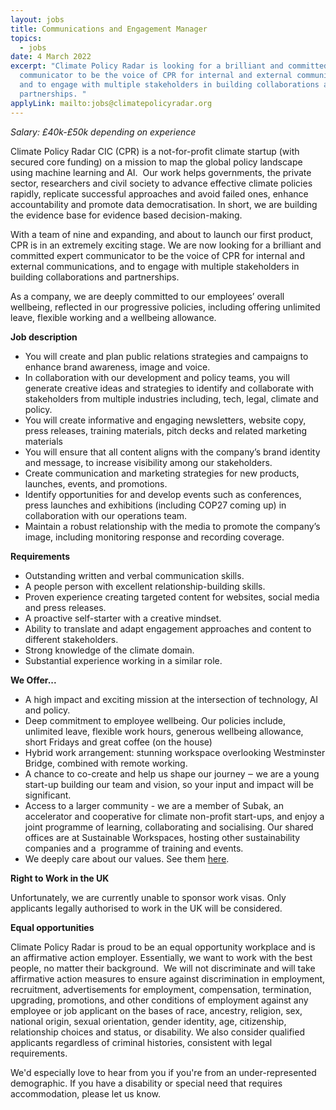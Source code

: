 ```yaml
---
layout: jobs
title: Communications and Engagement Manager
topics:
  - jobs
date: 4 March 2022
excerpt: "Climate Policy Radar is looking for a brilliant and committed expert
  communicator to be the voice of CPR for internal and external communications,
  and to engage with multiple stakeholders in building collaborations and
  partnerships. "
applyLink: mailto:jobs@climatepolicyradar.org
---
```

<!--StartFragment-->

*Salary: £40k-£50k depending on experience*

Climate Policy Radar CIC (CPR) is a not-for-profit climate startup (with secured core funding) on a mission to map the global policy landscape using machine learning and AI.  Our work helps governments, the private sector, researchers and civil society to advance effective climate policies rapidly, replicate successful approaches and avoid failed ones, enhance accountability and promote data democratisation. In short, we are building the evidence base for evidence based decision-making. 

With a team of nine and expanding, and about to launch our first product, CPR is in an extremely exciting stage. We are now looking for a brilliant and committed expert communicator to be the voice of CPR for internal and external communications, and to engage with multiple stakeholders in building collaborations and partnerships. 

As a company, we are deeply committed to our employees’ overall wellbeing, reflected in our progressive policies, including offering unlimited leave, flexible working and a wellbeing allowance. 

**Job description**

* You will create and plan public relations strategies and campaigns to enhance brand awareness, image and voice.
* In collaboration with our development and policy teams, you will generate creative ideas and strategies to identify and collaborate with stakeholders from multiple industries including, tech, legal, climate and policy. 
* You will create informative and engaging newsletters, website copy, press releases, training materials, pitch decks and related marketing materials
* You will ensure that all content aligns with the company’s brand identity and message, to increase visibility among our stakeholders.
* Create communication and marketing strategies for new products, launches, events, and promotions.
* Identify opportunities for and develop events such as conferences, press launches and exhibitions (including COP27 coming up) in collaboration with our operations team.
* Maintain a robust relationship with the media to promote the company’s image, including monitoring response and recording coverage.

**Requirements**

* Outstanding written and verbal communication skills.
* A people person with excellent relationship-building skills.
* Proven experience creating targeted content for websites, social media and press releases.
* A proactive self-starter with a creative mindset.
* Ability to translate and adapt engagement approaches and content to different stakeholders.
* Strong knowledge of the climate domain.
* Substantial experience working in a similar role.

**We Offer...**

* A high impact and exciting mission at the intersection of technology, AI and policy. 
* Deep commitment to employee wellbeing. Our policies include, unlimited leave, flexible work hours, generous wellbeing allowance, short Fridays and great coffee (on the house)
* Hybrid work arrangement: stunning workspace overlooking Westminster Bridge, combined with remote working.
* A chance to co-create and help us shape our journey ‒ we are a young start-up building our team and vision, so your input and impact will be significant.
* Access to a larger community - we are a member of Subak, an accelerator and cooperative for climate non-profit start-ups, and enjoy a joint programme of learning, collaborating and socialising. Our shared offices are at Sustainable Workspaces, hosting other sustainability companies and a  programme of training and events. 
* We deeply care about our values. See them [here](https://climatepolicyradar.org/about#values).

**Right to Work in the UK**

Unfortunately, we are currently unable to sponsor work visas. Only applicants legally authorised to work in the UK will be considered.

**Equal opportunities**

Climate Policy Radar is proud to be an equal opportunity workplace and is an affirmative action employer. Essentially, we want to work with the best people, no matter their background.  We will not discriminate and will take affirmative action measures to ensure against discrimination in employment, recruitment, advertisements for employment, compensation, termination, upgrading, promotions, and other conditions of employment against any employee or job applicant on the bases of race, ancestry, religion, sex, national origin, sexual orientation, gender identity, age, citizenship, relationship choices and status, or disability. We also consider qualified applicants regardless of criminal histories, consistent with legal requirements. 

We'd especially love to hear from you if you're from an under-represented demographic. If you have a disability or special need that requires accommodation, please let us know. 



<!--EndFragment-->